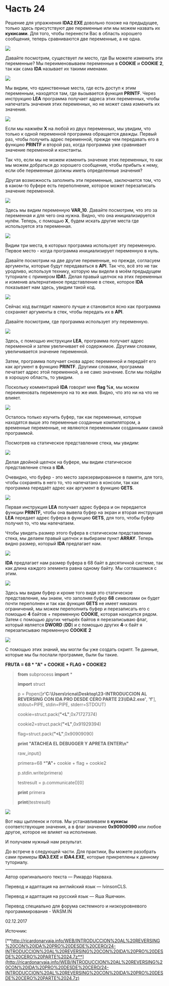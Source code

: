 # Часть 24

Решение для упражнения **IDA2**.**EXE** довольно похоже на предыдущее, только здесь присутствуют две переменные или мы можем назвать их **кукисами**. Для того, чтобы перенести Вас в область хорошего сообщения, теперь сравниваются две переменные, а не одна.

![](.gitbook/assets/24/01.png)

Давайте посмотрим, существует ли место, где Вы можете изменить эти переменные? Мы переименовываем переменные в **COOKIE** и **COOKIE** **2**, так как сама **IDA** называет их такими именами.

![](.gitbook/assets/24/02.png)

Мы видим, что единственные места, где есть доступ к этим переменным, находятся там, где вызывается функция **PRINTF**. Через инструкцию **LEA** программа получает адреса этих переменных, чтобы напечатать значения этих переменных, но не может сама изменить их значения.

![](.gitbook/assets/24/03.png)

Если мы нажмём **X** на любой из двух переменных, мы увидим, что только к одной переменной программа обращается дважды. Первый раз, чтобы получить адрес переменной, прежде чем передавать его в функцию **PRINTF** и второй раз, когда программа уже сравнивает значение переменной и константы.

Так что, если мы не можем изменить значение этих переменных, то как мы можем добраться до хорошего сообщения, чтобы прибыть к нему, если обе переменные должны иметь определенные значения?

Другая возможность заполнить эти переменные, заключается том, что в каком-то буфере есть переполнение, которое может перезаписать значение переменной.

![](.gitbook/assets/24/04.png)

Здесь мы видим переменную **VAR\_10**. Давайте посмотрим, что это за переменная и для чего она нужна. Видно, что она инициализируется нулём. Теперь, с помощью **X**, будем искать другие места где используется эта переменная.

![](.gitbook/assets/24/05.png)

Видим три места, в которых программа использует эту переменную. Первое место - когда программа инициализирует переменную в нуль.

Давайте посмотрим на две другие переменные, но прежде, согласуем аргументы, которые будут передаваться в **API**. Так что, всё это не так уродливо, используя технику, которую мы видели в моём предыдущем туториале с примером **IDA1.** Делая правый щелчок на этих переменных и изменив альтернативное представление в стеке, которое **IDA** показывает нам здесь, увидим такой код.

![](.gitbook/assets/24/06.png)

Сейчас код выглядит намного лучше и становится ясно как программа сохраняет аргументы в стек, чтобы передать их в **API**.

Давайте посмотрим, где программа использует эту переменную.

![](.gitbook/assets/24/07.png)

Здесь, с помощью инструкции **LEA**, программа получает адрес переменной и затем увеличивает её содержимое. Другими словами, увеличивается значение переменной.

Затем, программа получает снова адрес переменной и передаёт его как аргумент в функцию **PRINTF**. Другими словами, программа печатает адрес этой переменной, а не само значение. Если мы пойдём в хорошую область, то увидим.

Поскольку комментарий **IDA** говорит мне **flag %x**, мы можем переименовать переменную на то же имя. Видно, что это ни на что не влияет.

![](.gitbook/assets/24/08.png)

Осталось только изучить буфер, так как переменные, которые находятся выше это переменные созданные компилятором, а временные переменные, не являются переменными созданными самой программой.

Посмотрев на статическое представление стека, мы увидим:

![](.gitbook/assets/24/09.png)

Делая двойной щелчок на буфере, мы видим статическое представление стека в **IDA**.

Очевидно, что буфер - это место зарезервированное в памяти, для того, чтобы сохранять в него то, что напечатано в консоли, так как программа передаёт адрес как аргумент в функцию **GETS**.

![](.gitbook/assets/24/10.png)

Первая инструкция **LEA** получает адрес буфера и он передается функции **PRINTF,** чтобы она вывела буфер на экран и вторая инструкция **LEA** передает адрес буфера в функцию **GETS**, для того, чтобы буфер получил то, что мы напечатаем.

Чтобы увидеть размер этого буфера в статическом представлении стека, мы делаем правый щелчок и выбираем пункт **ARRAY**. Теперь видно размер, который **IDA** предлагает нам.

![](.gitbook/assets/24/11.png)

**IDA** предлагает нам размер буфера в 68 байт в десятичной системе, так как длина каждого элемента равна одному байту. Мы соглашаемся с этим.

![](.gitbook/assets/24/12.png)

Здесь мы видим буфер и кроме того видя это статическое представление, мы знаем, что заполняя буфер **68** символами он будет почти переполнен и так как функция **GETS** не имеет никаких ограничений, мы можем переполнить буфер и перезаписать его с помощью **4** байтов + переменную **COOKIE**, которая находится рядом. Затем с помощью других четырёх байтов я перезаписываю флаг, который является **DWORD** \(**DD**\) и с помощью других **4**-х байт я перезаписываю переменную **COOKIE** **2**

![](.gitbook/assets/24/13.png)

С помощью этих знаний, мы могли бы уже создать скрипт. Те данные, которые мы бы послали программе, были бы такие.

**FRUTA = 68 \* "A" + COOKIE + FLAG + COOKIE2**

> **from** subprocess **import** \*
>
> **import** struct
>
> p = Popen\(\[**r'C:\Users\ricna\Desktop\23-INTRODUCCION AL REVERSING CON IDA PRO DESDE CERO PARTE 23\IDA2.exe'**, **'f'**\], stdout=PIPE, stdin=PIPE, stderr=STDOUT\)
>
> cookie=struct.pack\(**"&lt;L"**,0x71727374\)
>
> cookie2=struct.pack\(**"&lt;L"**,0x91929394\)
>
> flag=struct.pack\(**"&lt;L"**,0x90909090\)
>
> **print "ATACHEA EL DEBUGGER Y APRETA ENTER\n"**
>
> raw\_input\(\)
>
> primera=68 \***"A"**+ cookie + flag + cookie2
>
> p.stdin.write\(primera\)
>
> testresult = p.communicate\(\)\[0\]
>
> **print** primera
>
> **print**\(testresult\)

![](.gitbook/assets/24/14.png)

Вот наш цыпленок и готов. Мы устанавливаем в **кукисы** соответствующие значения, а в флаг значение **0x90909090** или любое другое, которое не влияет на исполнение.

И получаем нужный нам результат.

До встрече в следующей части. Для практики, Вы можете разобрать сами примеры **IDA3.EXE** и **IDA4.EXE**, которые прикреплены к данному туториалу.

* * *

Автор оригинального текста — Рикардо Нарваха.

Перевод и адаптация на английский  язык — IvinsonCLS.

Перевод и адаптация на русский язык — Яша Яшечкин.

Перевод специально для форума системного и низкоуровневого программирования - WASM.IN

02.12.2017

Источник:

[**http://ricardonarvaja.info/WEB/INTRODUCCION%20AL%20REVERSING%20CON%20IDA%20PRO%20DESDE%20CERO/24-INTRODUCCION%20AL%20REVERSING%20CON%20IDA%20PRO%20DESDE%20CERO%20PARTE%2024.7z**](http://ricardonarvaja.info/WEB/INTRODUCCION%20AL%20REVERSING%20CON%20IDA%20PRO%20DESDE%20CERO/24-INTRODUCCION%20AL%20REVERSING%20CON%20IDA%20PRO%20DESDE%20CERO%20PARTE%2024.7z)
